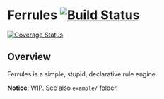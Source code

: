 # Ferrules [![Build Status](https://travis-ci.com/u2386/ferrules.svg?branch=master)](https://travis-ci.com/u2386/ferrules)

[![Coverage Status](https://coveralls.io/repos/github/u2386/ferrules/badge.svg?branch=master)](https://coveralls.io/github/u2386/ferrules?branch=master)

## Overview

Ferrules is a simple, stupid, declarative rule engine.

**Notice**: WIP. See also `example/` folder.
